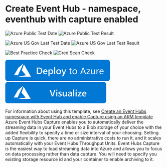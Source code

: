 # Create Event Hub - namespace, eventhub with capture enabled

![Azure Public Test Date](https://azurequickstartsservice.blob.core.windows.net/badges/201-eventhubs-create-namespace-and-enable-capture/PublicLastTestDate.svg)
![Azure Public Test Result](https://azurequickstartsservice.blob.core.windows.net/badges/201-eventhubs-create-namespace-and-enable-capture/PublicDeployment.svg)

![Azure US Gov Last Test Date](https://azurequickstartsservice.blob.core.windows.net/badges/201-eventhubs-create-namespace-and-enable-capture/FairfaxLastTestDate.svg)
![Azure US Gov Last Test Result](https://azurequickstartsservice.blob.core.windows.net/badges/201-eventhubs-create-namespace-and-enable-capture/FairfaxDeployment.svg)

![Best Practice Check](https://azurequickstartsservice.blob.core.windows.net/badges/201-eventhubs-create-namespace-and-enable-capture/BestPracticeResult.svg)
![Cred Scan Check](https://azurequickstartsservice.blob.core.windows.net/badges/201-eventhubs-create-namespace-and-enable-capture/CredScanResult.svg)

[![Deploy To Azure](https://raw.githubusercontent.com/Azure/azure-quickstart-templates/master/1-CONTRIBUTION-GUIDE/images/deploytoazure.svg?sanitize=true)](https://portal.azure.com/#create/Microsoft.Template/uri/https%3A%2F%2Fraw.githubusercontent.com%2FAzure%2Fazure-quickstart-templates%2Fmaster%2F201-eventhubs-create-namespace-and-enable-capture%2Fazuredeploy.json)
[![Visualize](https://raw.githubusercontent.com/Azure/azure-quickstart-templates/master/1-CONTRIBUTION-GUIDE/images/visualizebutton.svg?sanitize=true)](http://armviz.io/#/?load=https%3A%2F%2Fraw.githubusercontent.com%2FAzure%2Fazure-quickstart-templates%2Fmaster%2F201-eventhubs-create-namespace-and-enable-capture%2Fazuredeploy.json)

For information about using this template, see
[Create an Event Hubs namespace with Event Hub and enable Capture using an ARM template](https://docs.microsoft.com/en-us/azure/event-hubs/event-hubs-resource-manager-namespace-event-hub-enable-capture)
Azure Event Hubs Capture enables you to automatically deliver the streaming data
in your Event Hubs to a Blob storage of your choice with the added flexibility
to specify a time or size interval of your choosing. Setting up Capture is
quick, there are no administrative costs to run it, and it scales automatically
with your Event Hubs Throughput Units. Event Hubs Capture is the easiest way to
load streaming data into Azure and allows you to focus on data processing rather
than data capture. You will need to specify you existing storage resource id and
your container to enable archiving to it.
